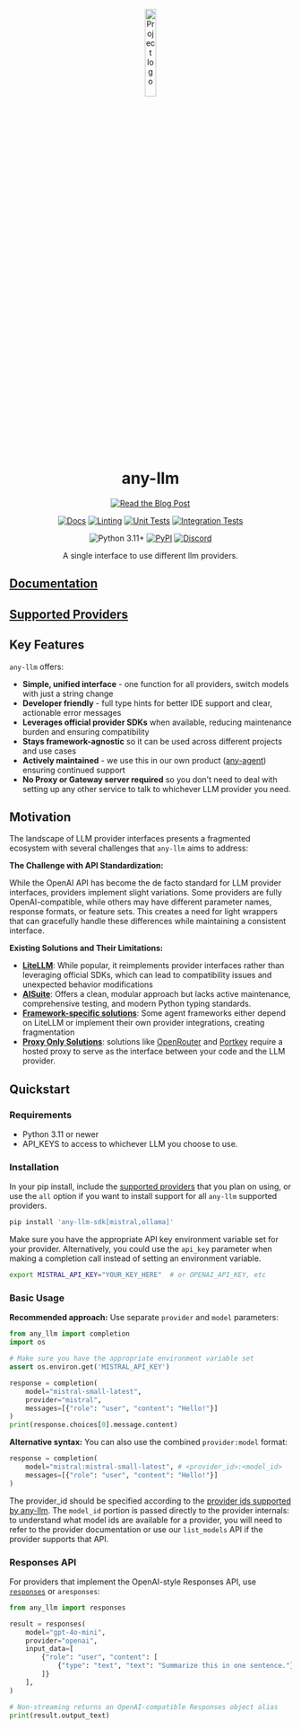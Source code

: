 <p align="center">
  <picture>
    <img src="docs/images/any-llm-logo-mark.png" width="20%" alt="Project logo"/>
  </picture>
</p>

<div align="center">

# any-llm

[![Read the Blog Post](https://img.shields.io/badge/Read%20the%20Blog%20Post-red.svg)](https://blog.mozilla.ai/introducing-any-llm-a-unified-api-to-access-any-llm-provider/)

[![Docs](https://github.com/mozilla-ai/any-llm/actions/workflows/docs.yaml/badge.svg)](https://github.com/mozilla-ai/any-llm/actions/workflows/docs.yaml/)
[![Linting](https://github.com/mozilla-ai/any-llm/actions/workflows/lint.yaml/badge.svg)](https://github.com/mozilla-ai/any-llm/actions/workflows/lint.yaml/)
[![Unit Tests](https://github.com/mozilla-ai/any-llm/actions/workflows/tests-unit.yaml/badge.svg)](https://github.com/mozilla-ai/any-llm/actions/workflows/tests-unit.yaml/)
[![Integration Tests](https://github.com/mozilla-ai/any-llm/actions/workflows/tests-integration.yaml/badge.svg)](https://github.com/mozilla-ai/any-llm/actions/workflows/tests-integration.yaml/)

![Python 3.11+](https://img.shields.io/badge/python-3.11%2B-blue.svg)
[![PyPI](https://img.shields.io/pypi/v/any-llm-sdk)](https://pypi.org/project/any-llm-sdk/)
<a href="https://discord.gg/4gf3zXrQUc">
    <img src="https://img.shields.io/static/v1?label=Chat%20on&message=Discord&color=blue&logo=Discord&style=flat-square" alt="Discord">
</a>

A single interface to use different llm providers.

</div>

## [Documentation](https://mozilla-ai.github.io/any-llm/)

## [Supported Providers](https://mozilla-ai.github.io/any-llm/providers)

## Key Features

`any-llm` offers:
- **Simple, unified interface** - one function for all providers, switch models with just a string change
- **Developer friendly** - full type hints for better IDE support and clear, actionable error messages
- **Leverages official provider SDKs** when available, reducing maintenance burden and ensuring compatibility
- **Stays framework-agnostic** so it can be used across different projects and use cases
- **Actively maintained** - we use this in our own product ([any-agent](https://github.com/mozilla-ai/any-agent)) ensuring continued support
- **No Proxy or Gateway server required** so you don't need to deal with setting up any other service to talk to whichever LLM provider you need.

## Motivation

The landscape of LLM provider interfaces presents a fragmented ecosystem with several challenges that `any-llm` aims to address:

**The Challenge with API Standardization:**

While the OpenAI API has become the de facto standard for LLM provider interfaces, providers implement slight variations. Some providers are fully OpenAI-compatible, while others may have different parameter names, response formats, or feature sets. This creates a need for light wrappers that can gracefully handle these differences while maintaining a consistent interface.

**Existing Solutions and Their Limitations:**

- **[LiteLLM](https://github.com/BerriAI/litellm)**: While popular, it reimplements provider interfaces rather than leveraging official SDKs, which can lead to compatibility issues and unexpected behavior modifications
- **[AISuite](https://github.com/andrewyng/aisuite/issues)**: Offers a clean, modular approach but lacks active maintenance, comprehensive testing, and modern Python typing standards.
- **[Framework-specific solutions](https://github.com/agno-agi/agno/tree/main/libs/agno/agno/models)**: Some agent frameworks either depend on LiteLLM or implement their own provider integrations, creating fragmentation
- **[Proxy Only Solutions](https://openrouter.ai/)**: solutions like [OpenRouter](https://openrouter.ai/) and [Portkey](https://github.com/Portkey-AI/portkey-python-sdk) require a hosted proxy to serve as the interface between your code and the LLM provider.

## Quickstart

### Requirements

- Python 3.11 or newer
- API_KEYS to access to whichever LLM you choose to use.

### Installation

In your pip install, include the [supported providers](https://mozilla-ai.github.io/any-llm/providers/) that you plan on using, or use the `all` option if you want to install support for all `any-llm` supported providers.

```bash
pip install 'any-llm-sdk[mistral,ollama]'
```

Make sure you have the appropriate API key environment variable set for your provider. Alternatively,
you could use the `api_key` parameter when making a completion call instead of setting an environment variable.

```bash
export MISTRAL_API_KEY="YOUR_KEY_HERE"  # or OPENAI_API_KEY, etc
```

### Basic Usage

**Recommended approach:** Use separate `provider` and `model` parameters:

```python
from any_llm import completion
import os

# Make sure you have the appropriate environment variable set
assert os.environ.get('MISTRAL_API_KEY')

response = completion(
    model="mistral-small-latest",
    provider="mistral",
    messages=[{"role": "user", "content": "Hello!"}]
)
print(response.choices[0].message.content)
```

**Alternative syntax:** You can also use the combined `provider:model` format:

```python
response = completion(
    model="mistral:mistral-small-latest", # <provider_id>:<model_id>
    messages=[{"role": "user", "content": "Hello!"}]
)
```

The provider_id should be specified according to the [provider ids supported by any-llm](https://mozilla-ai.github.io/any-llm/providers/).
The `model_id` portion is passed directly to the provider internals: to understand what model ids are available for a provider,
you will need to refer to the provider documentation or use our `list_models` API if the provider supports that API.


### Responses API

For providers that implement the OpenAI-style Responses API, use [`responses`](https://mozilla-ai.github.io/any-llm/api/responses/) or `aresponses`:

```python
from any_llm import responses

result = responses(
    model="gpt-4o-mini",
    provider="openai",
    input_data=[
        {"role": "user", "content": [
            {"type": "text", "text": "Summarize this in one sentence."}
        ]}
    ],
)

# Non-streaming returns an OpenAI-compatible Responses object alias
print(result.output_text)
```
